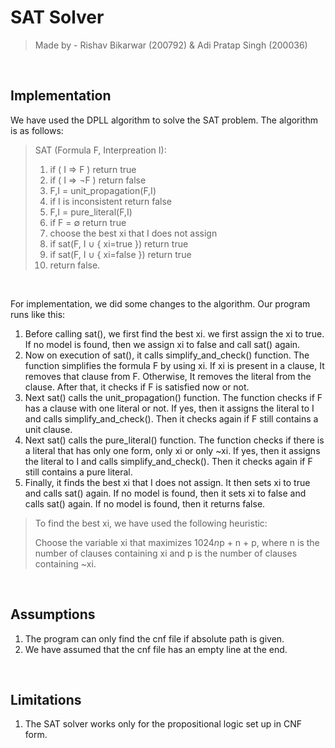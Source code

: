 # SAT Solver
> Made by - Rishav Bikarwar (200792) & Adi Pratap Singh (200036)

<br>

## Implementation

We have used the DPLL algorithm to solve the SAT problem. The algorithm is as follows:

> SAT (Formula F, Interpreation I):
> 1.    if ( I ⇒ F ) return true
> 2.    if ( I ⇒ ¬F ) return false
> 3.    F,I = unit_propagation(F,I)
> 4.    if I is inconsistent return false
> 5.    F,I = pure_literal(F,I)
> 6.    if F = ∅ return true
> 7.    choose the best xi that I does not assign
> 8.    if sat(F, I ∪ { xi=true }) return true
> 9.    if sat(F, I ∪ { xi=false }) return true
> 10.   return false.

<br>

For implementation, we did some changes to the algorithm. Our program runs like this:
1. Before calling sat(), we first find the best xi. we first assign the xi to true. If no model is found, then we assign xi to false and call sat() again.
2. Now on execution of sat(), it calls simplify_and_check() function. The function simplifies the formula F by using xi. If xi is present in a clause, It removes that clause from F. Otherwise, It removes the literal from the clause. After that, it checks if F is satisfied now or not.
3. Next sat() calls the unit_propagation() function. The function checks if F has a clause with one literal or not. If yes, then it assigns the literal to I and calls simplify_and_check(). Then it checks again if F still contains a unit clause.
4. Next sat() calls the pure_literal() function. The function checks if there is a literal that has only one form, only xi or only ~xi. If yes, then it assigns the literal to I and calls simplify_and_check(). Then it checks again if F still contains a pure literal.
5. Finally, it finds the best xi that I does not assign. It then sets xi to true and calls sat() again. If no model is found, then it sets xi to false and calls sat() again. If no model is found, then it returns false.

> To find the best xi, we have used the following heuristic:
>
> Choose the variable xi that maximizes 1024*n*p + n + p, where n is the number of clauses containing xi and p is the number of clauses containing ~xi.

<br>

## Assumptions

1. The program can only find the cnf file if absolute path is given.
2. We have assumed that the cnf file has an empty line at the end.

<br>

## Limitations

1. The SAT solver works only for the propositional logic set up in CNF form.